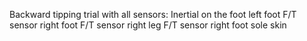 Backward tipping trial with all sensors:
Inertial on the foot
left foot F/T sensor
right foot F/T sensor
right leg F/T sensor
right foot sole skin


